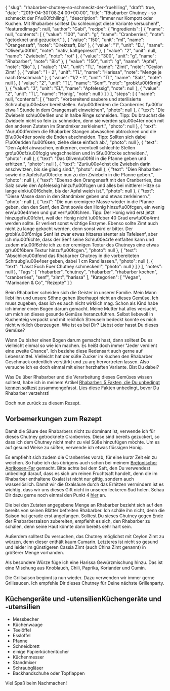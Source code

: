 {
    "slug": "rhabarber-chutney-so-schmeckt-der-fruehlling",
    "draft": true,
    "date": "2019-04-30T08:24:00+00:00",
    "title": "Rhabarber Chutney  - so schmeckt der Fr\u00fchlling!",
    "description": "Immer nur Kompott oder Kuchen. Mit Rhabarber solltest Du schleunigst diese Variante versuchen!",
    "featuredImage": null,
    "author": "Gabi",
    "recipe": {
        "ingredients": [
            {
                "name": null,
                "contents": [
                    {
                        "value": "100",
                        "unit": "g",
                        "name": "Cranberries",
                        "note": "getocknet und gezuckert"
                    },
                    {
                        "value": "150",
                        "unit": "ml",
                        "name": "Orangensaft",
                        "note": "Direktsaft, Bio"
                    },
                    {
                        "value": "1",
                        "unit": "EL",
                        "name": "Oliven\u00f6l",
                        "note": "nativ, kaltgepresst"
                    },
                    {
                        "value": "2",
                        "unit": null,
                        "name": "Zwiebeln",
                        "note": "rot"
                    },
                    {
                        "value": "300",
                        "unit": "g",
                        "name": "Rhabarber",
                        "note": "Bio"
                    },
                    {
                        "value": "150",
                        "unit": "g",
                        "name": "Apfel",
                        "note": "Bio"
                    },
                    {
                        "value": "1\/4",
                        "unit": "TL",
                        "name": "Zimt",
                        "note": "Ceylon Zimt"
                    },
                    {
                        "value": "1 - 2",
                        "unit": "TL",
                        "name": "Harissa",
                        "note": "Menge je nach Geschmack"
                    },
                    {
                        "value": "1\/2 - 1",
                        "unit": "TL",
                        "name": "Salz",
                        "note": null
                    },
                    {
                        "value": "2",
                        "unit": "TL",
                        "name": "Senf",
                        "note": "grobk\u00f6rnig"
                    },
                    {
                        "value": "3",
                        "unit": "EL",
                        "name": "Apfelessig",
                        "note": null
                    },
                    {
                        "value": "2",
                        "unit": "TL",
                        "name": "Honig",
                        "note": null
                    }
                ]
            }
        ],
        "steps": [
            {
                "name": null,
                "contents": [
                    {
                        "text": "Vorbereitend saubere und sterilisierte Schraubgl\u00e4ser bereitstellen. Au\u00dferdem die Cranberries f\u00fcr etwa 1 Stunde in dem Orangensaft einweichen",
                        "photo": null
                    },
                    {
                        "text": "Die Zwiebeln sch\u00e4len und in halbe Ringe schneiden. Tipp: Du brauchst die Zwiebeln nicht so fein zu schneiden, denn sie werden sp\u00e4ter noch mit den anderen Zutaten im Standmixer zerkleinert.",
                        "photo": null
                    },
                    {
                        "text": "Au\u00dferdem die  Rhabarber Stangen abwaschen abtrocknen und die Bl\u00e4tter sowie die Enden abschneiden. Tipp: Sollten sich dabei F\u00e4den l\u00f6sen, ziehe diese einfach ab.",
                        "photo": null
                    },
                    {
                        "text": "Den Apfel abwaschen, entkernen, eventuell schlechte Stellen gro\u00dfz\u00fcgig wegschneiden und in St\u00fccke schneiden.",
                        "photo": null
                    },
                    {
                        "text": "Das Oliven\u00f6l in die Pfanne geben und erhitzen.",
                        "photo": null
                    },
                    {
                        "text": "Zun\u00e4chst die Zwiebeln darin anschwitzen, bis sie glasig sind.",
                        "photo": null
                    },
                    {
                        "text": "Dien Rhabarber- sowie die Apfelst\u00fccke nun zu den Zwiebeln in die Pfanne geben.",
                        "photo": null
                    },
                    {
                        "text": "Ebenso den Orangensaft mit den Cranberries, das Salz sowie den Apfelessig hinzuf\u00fcgen und alles bei mittlerer Hitze so lange eink\u00f6cheln, bis der Apfel weich ist.",
                        "photo": null
                    },
                    {
                        "text": "Diese Masse dann in den Standmixer geben und etwas zerkleinern.",
                        "photo": null
                    },
                    {
                        "text": "Die nun cremigere Masse wieder in die Pfanne geben, den den Senf, den Zimt sowie den Honig hinzuf\u00fcgen, ein wenig erw\u00e4rmen und gut verr\u00fchren. Tipp: Der Honig wird erst jetzt hinzugef\u00fchrt, weil der Honig nicht \u00fcber 40 Grad erw\u00e4rmt werden sollte. Er verliert sonst wichtige Enzyme. Ebenso sollte Zimt auch nicht zu lange gekocht werden, denn sonst wird er bitter. Der grobk\u00f6rnige Senf ist zwar etwas hitzeresistenter als Tafelsenf, aber ich m\u00f6chte, dass der Senf seine Sch\u00e4rfe entfalten kann und zudem m\u00f6chte ich zu der cremigen Textur des Chutneys eine etwas gr\u00f6bere Textur hinzuf\u00fcgen.",
                        "photo": null
                    },
                    {
                        "text": "Abschlie\u00dfend das Rhabarber Chutney in die vorbereiteten Schraubgl\u00e4ser geben, dabei 1 cm Rand lassen.",
                        "photo": null
                    },
                    {
                        "text": "Lasst Euch Euer Chutney schmecken!",
                        "photo": null
                    }
                ]
            }
        ],
        "notes": null
    },
    "Tags": [
        "rhabarber",
        "chutney",
        "rhabarber",
        "rhabarber kochen",
        "cranberries",
        "senf",
        "zimt",
        "harissa"
    ],
    "Kategorien": [
        "Vegan",
        "Marinaden & Co",
        "Rezepte"
    ]
}

Beim Rhabarber scheiden sich die Geister in unserer Familie. Mein Mann liebt ihn und unsere Söhne gehen überhaupt nicht an dieses Gemüse. Ich muss zugeben, dass ich es auch nicht wirklich mag. Schon als Kind habe ich immer einen Bogen darum gemacht. Meine Mutter hat alles versucht, um mich an dieses gesunde Gemüse heranzuführen. Selbst liebevoll in Kuchenteig verpackt und mit reichlich Streuseln bedeckt konnte es mich nicht wirklich überzeugen. Wie ist es bei Dir? Liebst oder hasst Du dieses Gemüse?

Wenn Du bisher einen Bogen darum gemacht hast, dann solltest Du es vielleicht einmal so wie ich machen. Es heißt doch immer "Jeder verdient eine zweite Chance". Ich beziehe diese Redensart auch gerne auf Lebensmittel. Vielleicht hat der süße Zucker im Kuchen den Rhabarber Geschmack ordentlich verstärkt und zu arg hervortreten lassen. Also versuche ich es doch einmal mit einer herzhaften Variante. Bist Du dabei?

Was Du über Rhabarber und die Verarbeitung dieses Gemüses wissen solltest, habe ich in meinem Artikel [Rhabarber: 5 Fakten, die Du unbedingt kennen solltest](https://kochfokus.de/artikel/rhabarber-5-fakten-die-du-unbedingt-kennen-solltest/ "Rhabarber: 5 Fakten, die Du unbedingt kennen solltest") zusammengefasst. Lies diese Fakten unbedingt, bevor Du Rhabarber verzehrst!

Doch nun zurück zu diesem Rezept.

## Vorbemerkungen zum Rezept

Damit die Säure des Rhabarbers nicht zu dominant ist, verwende ich für dieses Chutney getrocknete Cranberries. Diese sind bereits gezuckert, so dass ich dem Chutney nicht mehr zu viel Süße hinzufügen möchte. Um es auf gesund Weise zu süßen, verwende ich etwas flüssigen Honig.

Es empfiehlt sich zudem die Cranberries vorab, für eine kurzr Zeit ein zu weichen. So habe ich das übrigens auch schon bei meinem [Bretonischer Aprikosen-Far](https://kochfokus.de/artikel/bretonischer-aprikosen-far/ "Bretonischer Aprikosen-Far") gemacht. Bitte achte bei dem Saft, den Du verwendest unbedingt darauf, dass es sich um reinen Fruchtsaft handelt, denn die im Rhabarber enthaltene Oxalat ist nicht nur giftig, sondern auch wasserlöslich. Damit wir die Oxalsäure durch das Erhitzen vermindern ist es wichtig, dass wir uns dieses Gift nicht in unseren leckeren Sud holen. Schau Dir dazu gerne noch einmal den Punkt 4 [hier](https://kochfokus.de/artikel/rhabarber-5-fakten-die-du-unbedingt-kennen-solltest/ "hier") an.

Die bei den Zutaten angegebene Menge an Rhabarber bezieht sich auf den bereits von seinen Blätter befreiten Rhabarber. Ich schäle ihn nicht, denn die Saison hat gerade erst angefangen. Solltest Du sieses Chutney gegen Ende der Rhabarbersaison zubereiten, empfiehlt es sich, den Rhabarber zu schälen, denn seine Haut könnte dann bereits sehr hart sein.

Außerdem solltest Du versuchen, das Chutney möglichst mit Ceylon Zimt zu würzen, denn dieser enthält kaum Cumarin. Letzteres ist nicht so gesund und leider im günstigeren Cassia Zimt (auch China Zimt genannt) in größerer Menge vorhanden.

Als besondere Würze füge ich eine Harissa Gewürzmischung hinzu. Das ist eine Mischung aus Knoblauch, Chili, Paprika, Koriander und Cumin.

Die Grillsaison beginnt ja nun wieder. Dazu verwenden wir immer gerne Grillsaucen. Ich empfehle Dir dieses Chutney für Deine  nächste Grillenparty.

## Küchengeräte und -utensilienKüchengeräte und -utensilien

- Messbecher
- Küchenwaage
- Teelöffel
- Esslöffel
- Pfanne
- Schneidbrett
- einige Papierküchentücher
- Küchenmesser
- Standmixer
- Schraubgläser
- Backhandschuhe oder Topflappen

Viel Spaß beim Nachmachen!